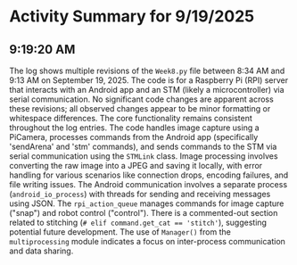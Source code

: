 # Activity Summary for 9/19/2025

## 9:19:20 AM
The log shows multiple revisions of the `Week8.py` file between 8:34 AM and 9:13 AM on September 19, 2025.  The code is for a Raspberry Pi (RPI) server that interacts with an Android app and an STM (likely a microcontroller) via serial communication.  No significant code changes are apparent across these revisions; all observed changes appear to be minor formatting or whitespace differences.  The core functionality remains consistent throughout the log entries.  The code handles image capture using a PiCamera, processes commands from the Android app (specifically 'sendArena' and 'stm' commands), and sends commands to the STM via serial communication using the `STMLink` class.  Image processing involves converting the raw image into a JPEG and saving it locally, with error handling for various scenarios like connection drops, encoding failures, and file writing issues. The Android communication involves a separate process (`android_io_process`) with threads for sending and receiving messages using JSON.  The `rpi_action_queue` manages commands for image capture ("snap") and robot control ("control").  There is a commented-out section related to stitching (`# elif command.get_cat == 'stitch'`), suggesting potential future development.  The use of `Manager()` from the `multiprocessing` module indicates a focus on inter-process communication and data sharing.
